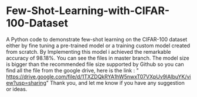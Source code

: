 # Few-Shot-Learning-with-CIFAR-100-Dataset
A Python code to demonstrate few-shot learning on the CIFAR-100 dataset  either by fine tuning a pre-trained model or a training custom model created from scratch.
By Implementing this model i achieved the remarkable accuracy of 98.18%. You can see the files in master branch.
The model size is bigger than the recommended file size supported by Github so you can find all the file from the google drive, here is the link : " https://drive.google.com/file/d/1TXZDQkRYA1hW5nwxT07VXpUv9lAlbuYK/view?usp=sharing"
Thank you, and let me know if you have any suggestion or ideas.
